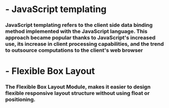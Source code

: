 # - JavaScript templating 

### JavaScript templating refers to the client side data binding method implemented with the JavaScript language. This approach became popular thanks to JavaScript's increased use, its increase in client processing capabilities, and the trend to outsource computations to the client's web browser

# - Flexible Box Layout

### The Flexible Box Layout Module, makes it easier to design flexible responsive layout structure without using float or positioning.